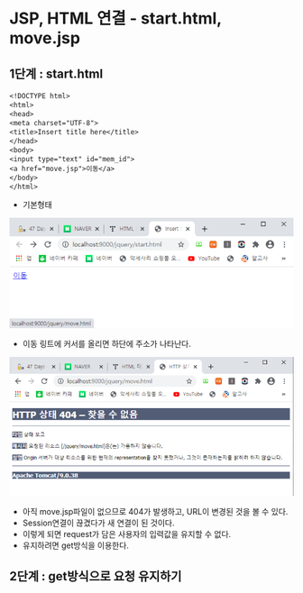 # JSP, HTML 연결 - start.html, move.jsp

## 1단계 : start.html

```markup
<!DOCTYPE html>
<html>
<head>
<meta charset="UTF-8">
<title>Insert title here</title>
</head>
<body>
<input type="text" id="mem_id">
<a href="move.jsp">이동</a>
</body>
</html>
```

* 기본형태

![](../../.gitbook/assets/2%20%2830%29.png)

* 이동 링트에 커서를 올리면 하단에 주소가 나타난다.

![](../../.gitbook/assets/3%20%2823%29.png)

* 아직 move.jsp파일이 없으므로 404가 발생하고, URL이 변경된 것을 볼 수 있다.
* Session연결이 끊겼다가 새 연결이 된 것이다.
* 이렇게 되면 request가 담은 사용자의 입력값을 유지할 수 없다.
* 유지하려면 get방식을 이용한다.

## 2단계 : get방식으로 요청 유지하기 



